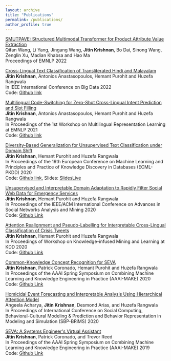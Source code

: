 ```yaml
---
layout: archive
title: "Publications"
permalink: /publications/
author_profile: true
---
```


[SMUTPAVE: Structured Multimodal Transformer for Product Attribute Value Extraction](https://jitinkrishnan.github.io/publications/)\
Qifan Wang, Li Yang, Jingang Wang, **Jitin Krishnan**, Bo Dai, Sinong Wang, Zenglin Xu, Madian Khabsa and Hao Ma\
Proceedings of EMNLP 2022 

[Cross-Lingual Text Classification of Transliterated Hindi and Malayalam](https://arxiv.org/abs/2108.13620)\
**Jitin Krishnan**, Antonios Anastasopoulos, Hemant Purohit and Huzefa Rangwala\
In IEEE International Conference on Big Data 2022\
Code: [Github link](https://github.com/jitinkrishnan/Transliteration-Hindi-Malayalam)

[Multilingual Code-Switching for Zero-Shot Cross-Lingual Intent Prediction and Slot Filling](https://aclanthology.org/2021.mrl-1.18.pdf)\
**Jitin Krishnan**, Antonios Anastasopoulos, Hemant Purohit and Huzefa Rangwala\
In Proceedings of the 1st Workshop on Multilingual Representation Learning at EMNLP 2021\
Code: [Github link](https://github.com/jitinkrishnan/Multilingual-ZeroShot-SlotFilling)

[Diversity-Based Generalization for Unsupervised Text Classification under Domain Shift](https://arxiv.org/pdf/2002.10937.pdf)\
**Jitin Krishnan**, Hemant Purohit and Huzefa Rangwala\
In Proceedings of the 19th European Conference on Machine Learning and Principles and Practice of Knowledge Discovery in Databases (ECML-PKDD) 2020\
Code: [Github link](https://github.com/jitinkrishnan/Diversity-Based-Generalization), Slides: [SlidesLive](https://slideslive.com/38932419/diversitybased-generalization-for-unsupervised-text-classification-under-domain-shift)

[Unsupervised and Interpretable Domain Adaptation to Rapidly Filter Social Web Data for Emergency Services](https://arxiv.org/pdf/2003.04991.pdf)\
**Jitin Krishnan**, Hemant Purohit and Huzefa Rangwala\
In Proceedings of the IEEE/ACM International Conference on Advances in Social Networks Analysis and Mining 2020\
Code: [Github Link](https://github.com/jitinkrishnan/Crisis-Tweet-Multi-Task-DA)

[Attention Realignment and Pseudo-Labelling for Interpretable Cross-Lingual Classification of Crisis Tweets](http://ceur-ws.org/Vol-2657/paper3.pdf)\
**Jitin Krishnan**, Hemant Purohit and Huzefa Rangwala\
In Proceedings of Workshop on Knowledge-infused Mining and Learning at KDD 2020\
Code: [Github Link](https://github.com/jitinkrishnan/Cross-Lingual-Crisis-Tweet-Classification)

[Common-Knowledge Concept Recognition for SEVA](http://ceur-ws.org/Vol-2600/paper10.pdf)\
**Jitin Krishnan**, Patrick Coronado, Hemant Purohit and Huzefa Rangwala\
In Proceedings of the AAAI Spring Symposium on Combining Machine Learning and Knowledge Engineering in Practice (AAAI-MAKE) 2020\
Code: [Github Link](https://github.com/jitinkrishnan/NASA-SE)

[Homicidal Event Forecasting and Interpretable Analysis Using Hierarchical Attention Model](https://link.springer.com/chapter/10.1007/978-3-030-61255-9_14)\
Angeela Acharya, **Jitin Krishnan**, Desmond Arias, and Huzefa Rangwala\
In Proceedings of International Conference on Social Computing, Behavioral-Cultural Modeling & Prediction and Behavior Representation in Modeling and Simulation (SBP-BRiMS) 2020

[SEVA: A Systems Engineer's Virtual Assistant](http://ceur-ws.org/Vol-2350/paper3.pdf)\
**Jitin Krishnan**, Patrick Coronado, and Trevor Reed\
In Proceedings of the AAAI Spring Symposium on Combining Machine Learning and Knowledge Engineering in Practice (AAAI-MAKE) 2019\
Code: [Github Link](https://github.com/jitinkrishnan/NASA-SE)







